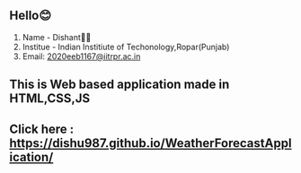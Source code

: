 ##  Hello😊

1. Name - Dishant👩🏻
2. Institue - Indian Institiute of Techonology,Ropar(Punjab)
3. Email: 2020eeb1167@iitrpr.ac.in

## This is Web based application made in HTML,CSS,JS

## Click here :  https://dishu987.github.io/WeatherForecastApplication/
